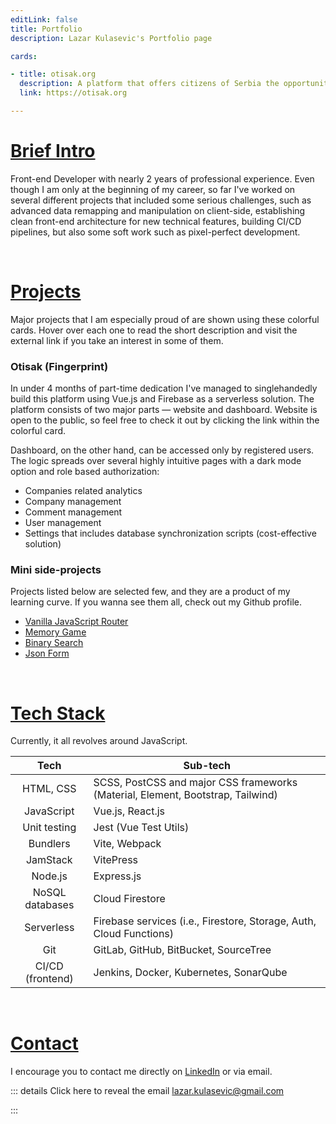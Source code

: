 ```yaml
---
editLink: false
title: Portfolio
description: Lazar Kulasevic's Portfolio page

cards:

- title: otisak.org
  description: A platform that offers citizens of Serbia the opportunity to check how safe and protected their personal data is, which they leave and trust to a state body or a privately owned company.
  link: https://otisak.org

---
```

<script setup>
import GridCards from '../components/GridCards.vue'
</script>

# [Brief Intro](/portfolio/#intro)

Front-end Developer with nearly 2 years of professional experience. Even though I am only at the beginning of my career, so far I've worked on several different projects that included some serious challenges, such as advanced data remapping and manipulation on client-side, establishing clean front-end architecture for new technical features, building CI/CD pipelines, but also some soft work such as pixel-perfect development.

<br/>

# [Projects](/portfolio/#projects)

Major projects that I am especially proud of are shown using these colorful cards. Hover over each one to read the short description and visit the external link if you take an interest in some of them.

<GridCards :height="180"></GridCards>

### Otisak (Fingerprint)

In under 4 months of part-time dedication I've managed to singlehandedly build this platform using Vue.js and Firebase as a serverless solution. The platform consists of two major parts — website and dashboard. Website is open to the public, so feel free to check it out by clicking the link within the colorful card.

Dashboard, on the other hand, can be accessed only by registered users. The logic spreads over several highly intuitive pages with a dark mode option and role based authorization: 

- Companies related analytics
- Company management
- Comment management
- User management
- Settings that includes database synchronization scripts (cost-effective solution)

### Mini side-projects

Projects listed below are selected few, and they are a product of my learning curve. If you wanna see them all, check out my Github profile.

- [Vanilla JavaScript Router](https://javascript-router.herokuapp.com/)
- [Memory Game](http://lazarkulasevic.github.io/memory-game/)
- [Binary Search](http://lazarkulasevic.github.io/binary-search/)
- [Json Form](https://lazarkulasevic.github.io/json-form)

<br/>

# [Tech Stack](/portfolio/#tech-stack)

Currently, it all revolves around JavaScript.

|       Tech       | Sub-tech                                                                        |
|:----------------:|---------------------------------------------------------------------------------|
|    HTML, CSS     | SCSS, PostCSS and major CSS frameworks (Material, Element, Bootstrap, Tailwind) |
|    JavaScript    | Vue.js, React.js                                                                |
|   Unit testing   | Jest (Vue Test Utils)                                                           |
|     Bundlers     | Vite, Webpack                                                                   |
|     JamStack     | VitePress                                                                       |
|     Node.js      | Express.js                                                                      |
| NoSQL databases  | Cloud Firestore                                                                 |
|    Serverless    | Firebase services (i.e., Firestore, Storage, Auth, Cloud Functions)             |
|       Git        | GitLab, GitHub, BitBucket, SourceTree                                           |
| CI/CD (frontend) | Jenkins, Docker, Kubernetes, SonarQube                                          |

<br/>

# [Contact](/portfolio/#contact)

I encourage you to contact me directly on [LinkedIn](https://www.linkedin.com/in/lazarkulasevic/) or via email.

::: details Click here to reveal the email
lazar.kulasevic@gmail.com

:::
